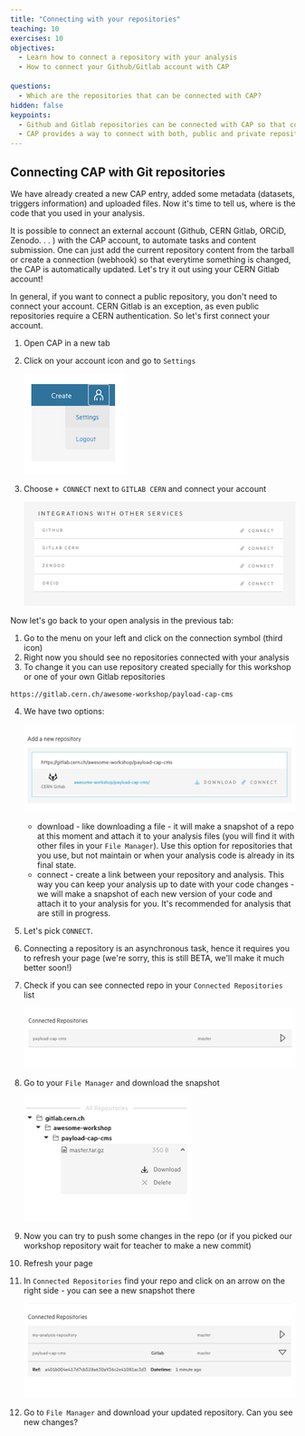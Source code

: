 ```yaml
---
title: "Connecting with your repositories"
teaching: 10
exercises: 10
objectives:
  - Learn how to connect a repository with your analysis
  - How to connect your Github/Gitlab account with CAP

questions:
  - Which are the repositories that can be connected with CAP?
hidden: false
keypoints:
  - Github and Gitlab repositories can be connected with CAP so that code/metadata updates are automatically propagated to the CAP system
  - CAP provides a way to connect with both, public and private repositories
---
```



## Connecting CAP with Git repositories

We have already created a new CAP entry, added some metadata (datasets, triggers information) and uploaded files. Now it's time to tell us, where is the code that you used in your analysis.

It is possible to connect an external account (Github, CERN Gitlab, ORCiD, Zenodo. . . ) with the CAP account, to automate tasks and content submission. One can just add the current repository content from the tarball or create a connection (webhook) so that everytime
something is changed, the CAP is automatically updated. Let's try it out using your CERN Gitlab account!

In general, if you want to connect a public repository, you don't need to connect your account. CERN Gitlab is an exception, as
 even public repositories require a CERN authentication. So let's first connect your account.


1. Open CAP in a new tab
2. Click on your account icon and go to `Settings`

    ![](../fig/connect.png)

3. Choose `+ CONNECT` next to `GITLAB CERN` and connect your account

    ![](../fig/connections.png)

Now let's go back to your open analysis in the previous tab:
1. Go to the menu on your left and click on the connection symbol (third icon)
2. Right now you should see no repositories connected with your analysis
3. To change it you can use repository created specially for this workshop or one of your own Gitlab repositories
~~~
https://gitlab.cern.ch/awesome-workshop/payload-cap-cms
~~~
4. We have two options:

    ![](../fig/addrepo.png)

    * download - like downloading a file - it will make a snapshot of a repo at this moment and attach it to your analysis files (you will find it with other files in your `File Manager`). Use this option for repositories that you use, but not maintain or when your analysis code is already in its final state.
    * connect - create a link between your repository and analysis. This way you can keep your analysis up to date with your code changes - we will make a snapshot of each new version of your code and attach it to your analysis for you. It's recommended for analysis that are still in progress.

5. Let's pick `CONNECT`.
6. Connecting a repository is an asynchronous task, hence it requires you to refresh your page (we're sorry, this is still BETA, we'll make it much better soon!)
7. Check if you can see connected repo in your `Connected Repositories` list

    ![](../fig/connectedrepositories.png)

8. Go to your `File Manager` and download the snapshot

    ![](../fig/repomanager.png)

9. Now you can try to push some changes in the repo (or if you picked our workshop repository wait for teacher to make a new commit)
10. Refresh your page
11. In `Connected Repositories` find your repo and click on an arrow on the right side - you can see a new snapshot there

    ![](../fig/snapshots.png)

13. Go to `File Manager` and download your updated repository. Can you see new changes?

